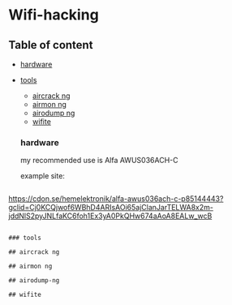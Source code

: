 # Wifi-hacking

## Table of content

- [hardware](#hardware)
- [tools](#tools)
  - [aircrack ng](#aircrack-ng)
  - [airmon ng](#airmon-ng)
  - [airodump ng](#airodump-ng)
  - [wifite](#wifite)
  
  
  ### hardware
  
  my recommended use is Alfa AWUS036ACH-C
  
  example site:
  ```
https://cdon.se/hemelektronik/alfa-awus036ach-c-p85144443?gclid=Cj0KCQjwof6WBhD4ARIsAOi65ajClanJarTELWA8x2m-jddNlS2pyJNLfaKC6foh1Ex3yA0PkQHw674aAoA8EALw_wcB
  ```
  
  ### tools 
  
  ## aircrack ng
  
  ## airmon ng
  
  ## airodump-ng
  
  ## wifite

